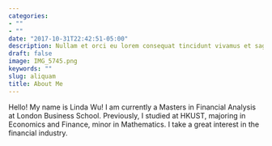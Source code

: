 ```yaml
---
categories:
- ""
- ""
date: "2017-10-31T22:42:51-05:00"
description: Nullam et orci eu lorem consequat tincidunt vivamus et sagittis magna sed nunc rhoncus condimentum sem. In efficitur ligula tate urna. Maecenas massa sed magna lacinia magna pellentesque lorem ipsum dolor. Nullam et orci eu lorem consequat tincidunt. Vivamus et sagittis tempus.
draft: false
image: IMG_5745.png
keywords: ""
slug: aliquam
title: About Me
---
```

Hello! My name is Linda Wu! I am currently a Masters in Financial Analysis at London Business School. Previously, I studied at HKUST, majoring in Economics and Finance, minor in Mathematics. I take a great interest in the financial industry.

